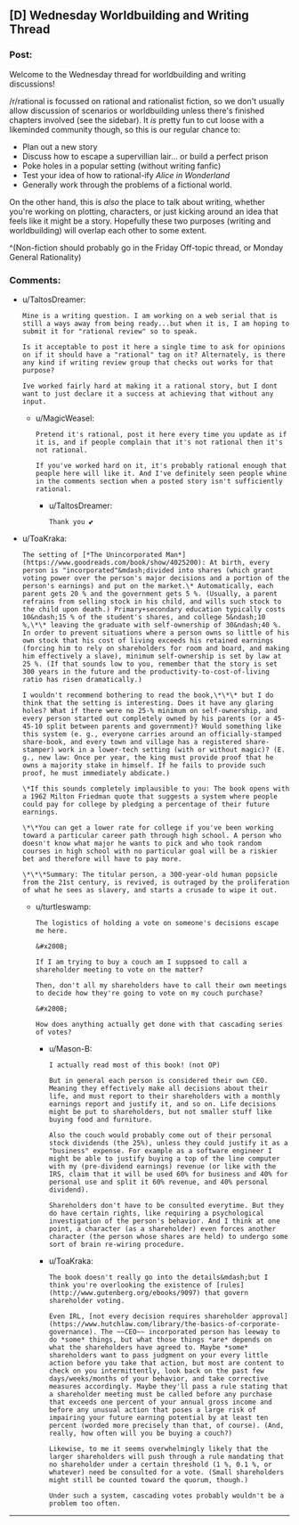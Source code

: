 ## [D] Wednesday Worldbuilding and Writing Thread

### Post:

Welcome to the Wednesday thread for worldbuilding and writing discussions!

/r/rational is focussed on rational and rationalist fiction, so we don't usually allow discussion of scenarios or worldbuilding unless there's finished chapters involved (see the sidebar).  It *is* pretty fun to cut loose with a likeminded community though, so this is our regular chance to:

* Plan out a new story
* Discuss how to escape a supervillian lair... or build a perfect prison
* Poke holes in a popular setting (without writing fanfic)
* Test your idea of how to rational-ify *Alice in Wonderland*
* Generally work through the problems of a fictional world.

On the other hand, this is *also* the place to talk about writing, whether you're working on plotting, characters, or just kicking around an idea that feels like it might be a story. Hopefully these two purposes (writing and worldbuilding) will overlap each other to some extent.

^(Non-fiction should probably go in the Friday Off-topic thread, or Monday General Rationality)

### Comments:

- u/TaltosDreamer:
  ```
  Mine is a writing question. I am working on a web serial that is still a ways away from being ready...but when it is, I am hoping to submit it for "rational review" so to speak.

  Is it acceptable to post it here a single time to ask for opinions on if it should have a "rational" tag on it? Alternately, is there any kind if writing review group that checks out works for that purpose?

  Ive worked fairly hard at making it a rational story, but I dont want to just declare it a success at achieving that without any input.
  ```

  - u/MagicWeasel:
    ```
    Pretend it's rational, post it here every time you update as if it is, and if people complain that it's not rational then it's not rational.

    If you've worked hard on it, it's probably rational enough that people here will like it. And I've definitely seen people whine in the comments section when a posted story isn't sufficiently rational.
    ```

    - u/TaltosDreamer:
      ```
      Thank you 💕
      ```

- u/ToaKraka:
  ```
  The setting of [*The Unincorporated Man*](https://www.goodreads.com/book/show/4025200): At birth, every person is "incorporated"&mdash;divided into shares (which grant voting power over the person's major decisions and a portion of the person's earnings) and put on the market.\* Automatically, each parent gets 20 % and the government gets 5 %. (Usually, a parent refrains from selling stock in his child, and wills such stock to the child upon death.) Primary+secondary education typically costs 10&ndash;15 % of the student's shares, and college 5&ndash;10 %,\*\* leaving the graduate with self-ownership of 30&ndash;40 %. In order to prevent situations where a person owns so little of his own stock that his cost of living exceeds his retained earnings (forcing him to rely on shareholders for room and board, and making him effectively a slave), minimum self-ownership is set by law at 25 %. (If that sounds low to you, remember that the story is set 300 years in the future and the productivity-to-cost-of-living ratio has risen dramatically.)

  I wouldn't recommend bothering to read the book,\*\*\* but I do think that the setting is interesting. Does it have any glaring holes? What if there were no 25-% minimum on self-ownership, and every person started out completely owned by his parents (or a 45-45-10 split between parents and government)? Would something like this system (e. g., everyone carries around an officially-stamped share-book, and every town and village has a registered share-stamper) work in a lower-tech setting (with or without magic)? (E. g., new law: Once per year, the king must provide proof that he owns a majority stake in himself. If he fails to provide such proof, he must immediately abdicate.)

  \*If this sounds completely implausible to you: The book opens with a 1962 Milton Friedman quote that suggests a system where people could pay for college by pledging a percentage of their future earnings.

  \*\*You can get a lower rate for college if you've been working toward a particular career path through high school. A person who doesn't know what major he wants to pick and who took random courses in high school with no particular goal will be a riskier bet and therefore will have to pay more.

  \*\*\*Summary: The titular person, a 300-year-old human popsicle from the 21st century, is revived, is outraged by the proliferation of what he sees as slavery, and starts a crusade to wipe it out.
  ```

  - u/turtleswamp:
    ```
    The logistics of holding a vote on someone's decisions escape me here.

    &#x200B;

    If I am trying to buy a couch am I suppsoed to call a shareholder meeting to vote on the matter?

    Then, don't all my shareholders have to call their own meetings to decide how they're going to vote on my couch purchase?

    &#x200B;

    How does anything actually get done with that cascading series of votes?
    ```

    - u/Mason-B:
      ```
      I actually read most of this book! (not OP)

      But in general each person is considered their own CEO. Meaning they effectively make all decisions about their life, and must report to their shareholders with a monthly earnings report and justify it, and so on. Life decisions might be put to shareholders, but not smaller stuff like buying food and furniture.

      Also the couch would probably come out of their personal stock dividends (the 25%), unless they could justify it as a "business" expense. For example as a software engineer I might be able to justify buying a top of the line computer with my (pre-dividend earnings) revenue (or like with the IRS, claim that it will be used 60% for business and 40% for personal use and split it 60% revenue, and 40% personal dividend).

      Shareholders don't have to be consulted everytime. But they do have certain rights, like requiring a psychological investigation of the person's behavior. And I think at one point, a character (as a shareholder) even forces another character (the person whose shares are held) to undergo some sort of brain re-wiring procedure.
      ```

    - u/ToaKraka:
      ```
      The book doesn't really go into the details&mdash;but I think you're overlooking the existence of [rules](http://www.gutenberg.org/ebooks/9097) that govern shareholder voting.

      Even IRL, [not every decision requires shareholder approval](https://www.hutchlaw.com/library/the-basics-of-corporate-governance). The ~~CEO~~ incorporated person has leeway to do *some* things, but what those things *are* depends on what the shareholders have agreed to. Maybe *some* shareholders want to pass judgment on your every little action before you take that action, but most are content to check on you intermittently, look back on the past few days/weeks/months of your behavior, and take corrective measures accordingly. Maybe they'll pass a rule stating that a shareholder meeting must be called before any purchase that exceeds one percent of your annual gross income and before any unusual action that poses a large risk of impairing your future earning potential by at least ten percent (worded more precisely than that, of course). (And, really, how often will you be buying a couch?)

      Likewise, to me it seems overwhelmingly likely that the larger shareholders will push through a rule mandating that no shareholder under a certain threshold (1 %, 0.1 %, or whatever) need be consulted for a vote. (Small shareholders might still be counted toward the quorum, though.)

      Under such a system, cascading votes probably wouldn't be a problem too often.
      ```

---

